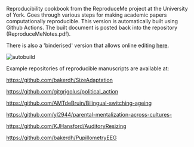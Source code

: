 Reproducibility cookbook from the ReproduceMe project at the University of York. Goes through various steps for making academic papers computationally reproducible. This version is automatically built using Github Actions. The built document is posted back into the repository (ReproduceMeNotes.pdf).

There is also a 'binderised' version that allows online editing [here](https://mybinder.org/v2/gh/bakerdh/ReproduceMe/HEAD).

![autobuild](https://github.com/bakerdh/reproduceme/workflows/autobuild/badge.svg)

Example repositories of reproducible manuscripts are available at:

https://github.com/bakerdh/SizeAdaptation

https://github.com/gitgrigolus/political_action

https://github.com/AMTdeBruin/Bilingual-switching-ageing

https://github.com/yl2944/parental-mentalization-across-cultures-

https://github.com/KJHansford/AuditoryResizing

https://github.com/bakerdh/PupillometryEEG
